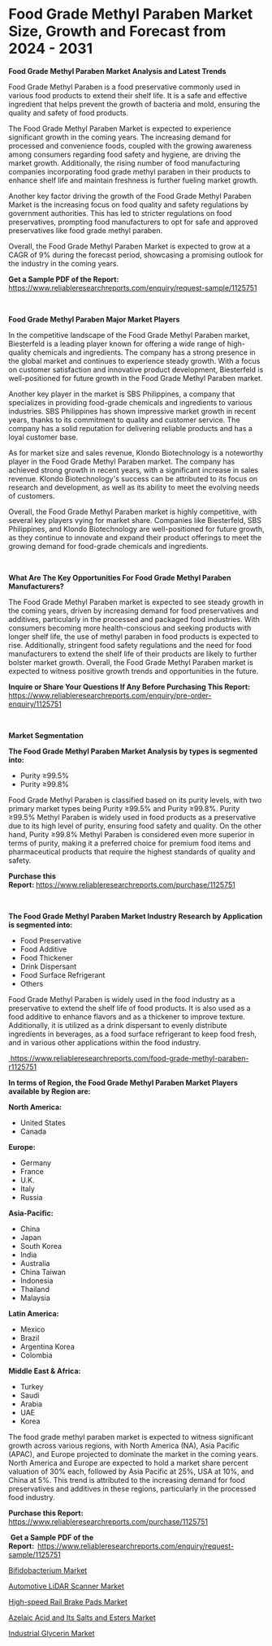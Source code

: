 <p><h1>Food Grade Methyl Paraben Market Size, Growth and Forecast from 2024 - 2031</h1></p><p><strong>Food Grade Methyl Paraben Market Analysis and Latest Trends</strong></p>
<p><p>Food Grade Methyl Paraben is a food preservative commonly used in various food products to extend their shelf life. It is a safe and effective ingredient that helps prevent the growth of bacteria and mold, ensuring the quality and safety of food products.</p><p>The Food Grade Methyl Paraben Market is expected to experience significant growth in the coming years. The increasing demand for processed and convenience foods, coupled with the growing awareness among consumers regarding food safety and hygiene, are driving the market growth. Additionally, the rising number of food manufacturing companies incorporating food grade methyl paraben in their products to enhance shelf life and maintain freshness is further fueling market growth.</p><p>Another key factor driving the growth of the Food Grade Methyl Paraben Market is the increasing focus on food quality and safety regulations by government authorities. This has led to stricter regulations on food preservatives, prompting food manufacturers to opt for safe and approved preservatives like food grade methyl paraben.</p><p>Overall, the Food Grade Methyl Paraben Market is expected to grow at a CAGR of 9% during the forecast period, showcasing a promising outlook for the industry in the coming years.</p></p>
<p><strong>Get a Sample PDF of the Report:&nbsp;</strong> <a href="https://www.reliableresearchreports.com/enquiry/request-sample/1125751">https://www.reliableresearchreports.com/enquiry/request-sample/1125751</a></p>
<p>&nbsp;</p>
<p><strong>Food Grade Methyl Paraben Major Market Players</strong></p>
<p><p>In the competitive landscape of the Food Grade Methyl Paraben market, Biesterfeld is a leading player known for offering a wide range of high-quality chemicals and ingredients. The company has a strong presence in the global market and continues to experience steady growth. With a focus on customer satisfaction and innovative product development, Biesterfeld is well-positioned for future growth in the Food Grade Methyl Paraben market.</p><p>Another key player in the market is SBS Philippines, a company that specializes in providing food-grade chemicals and ingredients to various industries. SBS Philippines has shown impressive market growth in recent years, thanks to its commitment to quality and customer service. The company has a solid reputation for delivering reliable products and has a loyal customer base.</p><p>As for market size and sales revenue, Klondo Biotechnology is a noteworthy player in the Food Grade Methyl Paraben market. The company has achieved strong growth in recent years, with a significant increase in sales revenue. Klondo Biotechnology's success can be attributed to its focus on research and development, as well as its ability to meet the evolving needs of customers.</p><p>Overall, the Food Grade Methyl Paraben market is highly competitive, with several key players vying for market share. Companies like Biesterfeld, SBS Philippines, and Klondo Biotechnology are well-positioned for future growth, as they continue to innovate and expand their product offerings to meet the growing demand for food-grade chemicals and ingredients.</p></p>
<p>&nbsp;</p>
<p><strong>What Are The Key Opportunities For Food Grade Methyl Paraben Manufacturers?</strong></p>
<p><p>The Food Grade Methyl Paraben market is expected to see steady growth in the coming years, driven by increasing demand for food preservatives and additives, particularly in the processed and packaged food industries. With consumers becoming more health-conscious and seeking products with longer shelf life, the use of methyl paraben in food products is expected to rise. Additionally, stringent food safety regulations and the need for food manufacturers to extend the shelf life of their products are likely to further bolster market growth. Overall, the Food Grade Methyl Paraben market is expected to witness positive growth trends and opportunities in the future.</p></p>
<p><strong>Inquire or Share Your Questions If Any Before Purchasing This Report:</strong> <a href="https://www.reliableresearchreports.com/enquiry/pre-order-enquiry/1125751">https://www.reliableresearchreports.com/enquiry/pre-order-enquiry/1125751</a></p>
<p>&nbsp;</p>
<p><strong>Market Segmentation</strong></p>
<p><strong>The Food Grade Methyl Paraben Market Analysis by types is segmented into:</strong></p>
<p><ul><li>Purity ≥99.5%</li><li>Purity ≥99.8%</li></ul></p>
<p><p>Food Grade Methyl Paraben is classified based on its purity levels, with two primary market types being Purity ≥99.5% and Purity ≥99.8%. Purity ≥99.5% Methyl Paraben is widely used in food products as a preservative due to its high level of purity, ensuring food safety and quality. On the other hand, Purity ≥99.8% Methyl Paraben is considered even more superior in terms of purity, making it a preferred choice for premium food items and pharmaceutical products that require the highest standards of quality and safety.</p></p>
<p><strong>Purchase this Report:&nbsp;</strong><a href="https://www.reliableresearchreports.com/purchase/1125751">https://www.reliableresearchreports.com/purchase/1125751</a></p>
<p>&nbsp;</p>
<p><strong>The Food Grade Methyl Paraben Market Industry Research by Application is segmented into:</strong></p>
<p><ul><li>Food Preservative</li><li>Food Additive</li><li>Food Thickener</li><li>Drink Dispersant</li><li>Food Surface Refrigerant</li><li>Others</li></ul></p>
<p><p>Food Grade Methyl Paraben is widely used in the food industry as a preservative to extend the shelf life of food products. It is also used as a food additive to enhance flavors and as a thickener to improve texture. Additionally, it is utilized as a drink dispersant to evenly distribute ingredients in beverages, as a food surface refrigerant to keep food fresh, and in various other applications within the food industry.</p></p>
<p><a href="https://www.reliableresearchreports.com/food-grade-methyl-paraben-r1125751">&nbsp;https://www.reliableresearchreports.com/food-grade-methyl-paraben-r1125751</a></p>
<p><strong>In terms of Region, the Food Grade Methyl Paraben Market Players available by Region are:</strong></p>
<p>
    <p> <strong> North America: </strong>
        <ul>
            <li>United States</li>
            <li>Canada</li>
        </ul>
        </p> 
    <p> <strong> Europe: </strong>
        <ul>
            <li>Germany</li>
            <li>France</li>
            <li>U.K.</li>
            <li>Italy</li>
            <li>Russia</li>
        </ul>
        </p> 
    <p> <strong> Asia-Pacific: </strong>
        <ul>
            <li>China</li>
            <li>Japan</li>
            <li>South Korea</li>
            <li>India</li>
            <li>Australia</li>
            <li>China Taiwan</li>
            <li>Indonesia</li>
            <li>Thailand</li>
            <li>Malaysia</li>
        </ul>
        </p> 
    <p> <strong> Latin America: </strong>
        <ul>
            <li>Mexico</li>
            <li>Brazil</li>
            <li>Argentina Korea</li>
            <li>Colombia</li>
        </ul>
        </p> 
    <p> <strong> Middle East & Africa: </strong>
        <ul>
            <li>Turkey</li>
            <li>Saudi</li>
            <li>Arabia</li>
            <li>UAE</li>
            <li>Korea</li>
        </ul>
    </p>
    </p>
<p><p>The food grade methyl paraben market is expected to witness significant growth across various regions, with North America (NA), Asia Pacific (APAC), and Europe projected to dominate the market in the coming years. North America and Europe are expected to hold a market share percent valuation of 30% each, followed by Asia Pacific at 25%, USA at 10%, and China at 5%. This trend is attributed to the increasing demand for food preservatives and additives in these regions, particularly in the processed food industry.</p></p>
<p><strong>Purchase this Report: </strong><a href="https://www.reliableresearchreports.com/purchase/1125751">https://www.reliableresearchreports.com/purchase/1125751</a></p>
<p>&nbsp;<strong>Get a Sample PDF of the Report:&nbsp;&nbsp;</strong><a href="https://www.reliableresearchreports.com/enquiry/request-sample/1125751">https://www.reliableresearchreports.com/enquiry/request-sample/1125751</a></p>
<p><strong></strong></p>
<p><p><a href="https://issuu.com/reportprime-2/docs/bifidobacterium-market-size-2030.pptx">Bifidobacterium Market</a></p><p><a href="https://medium.com/@ruth.gibson8095/global-automotive-lidar-scanner-market-share-and-growth-opportunities-and-market-size-growing-with-0a305fb3ec63">Automotive LiDAR Scanner Market</a></p><p><a href="https://medium.com/@sean.peake0978/global-high-speed-rail-brake-pads-market-by-product-type-by-application-by-region-and-companies-a61c71da0e37">High-speed Rail Brake Pads Market</a></p><p><a href="https://github.com/nafiafirdania/Market-Research-Report-List-1/blob/main/azelaic-acid-and-its-salts-and-esters-market.md">Azelaic Acid and Its Salts and Esters Market</a></p><p><a href="https://github.com/kulaberyasin52/Market-Research-Report-List-1/blob/main/industrial-glycerin-market.md">Industrial Glycerin Market</a></p></p>